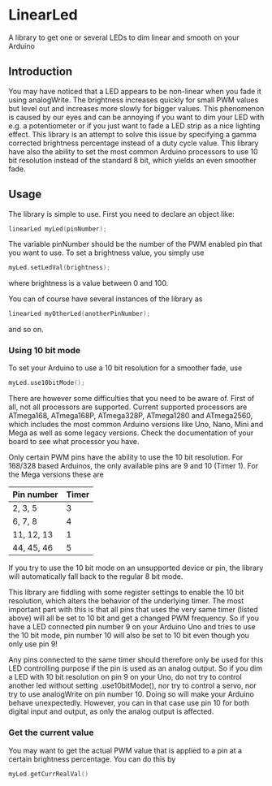 # LinearLed
A library to get one or several LEDs to dim linear and smooth on your Arduino

## Introduction
You may have noticed that a LED appears to be non-linear when you fade it using analogWrite. The brightness increases quickly for small PWM  values but level out and increases more slowly for bigger values. This phenomenon is caused by our eyes and can be annoying if you want to dim your LED with e.g. a potentiometer or if you just want to fade a LED strip as a nice lighting effect. This library is an attempt to solve this issue by specifying a gamma corrected brightness percentage instead of a duty cycle value. This library have also the ability to set the most common Arduino processors to use 10 bit resolution instead of the standard 8 bit, which yields an even smoother fade.

## Usage
The library is simple to use. First you need to declare an object like:
```C++
linearLed myLed(pinNumber);
```
The variable pinNumber should be the number of the PWM enabled pin that you want to use. To set a brightness value, you simply use
```C++
myLed.setLedVal(brightness);
```
where brightness is a value between 0 and 100.

You can of course have several instances of the library as
```C++
linearLed myOtherLed(anotherPinNumber);
```
and so on.

### Using 10 bit mode
To set your Arduino to use a 10 bit resolution for a smoother fade, use
```C++
myLed.use10bitMode();
```
There are however some difficulties that you need to be aware of. First of all, not all processors are supported. Current supported processors are ATmega168, ATmega168P, ATmega328P, ATmega1280 and ATmega2560, which includes the most common Arduino versions like Uno, Nano, Mini and Mega as well as some legacy versions. Check the documentation of your board to see what processor you have.

Only certain PWM pins have the ability to use the 10 bit resolution. For 168/328 based Arduinos, the only available pins are 9 and 10 (Timer 1). For the Mega versions these are

|Pin number | Timer |
|-----------|-------|
| 2, 3, 5   |   3   |
| 6, 7, 8   |   4   |
| 11, 12, 13|   1   |
|44, 45, 46 |   5   |

If you try to use the 10 bit mode on an unsupported device or pin, the library will automatically fall back to the regular 8 bit mode.

This library are fiddling with some register settings to enable the 10 bit resolution, which alters the behavior of the underlying timer. The most important part with this is that all pins that uses the very same timer (listed above) will all be set to 10 bit and get a changed PWM frequency. So if you have a LED connected pin number 9 on your Arduino Uno and tries to use the 10 bit mode, pin number 10 will also be set to 10 bit even though you only use pin 9!

Any pins connected to the same timer should therefore only be used for this LED controlling purpose if the pin is used as an analog output. So if you dim a LED with 10 bit resolution on pin 9 on your Uno, do not try to control another led without setting .use10bitMode(), nor try to control a servo, nor try to use analogWrite on pin number 10. Doing so will make your Arduino behave unexpectedly. However, you can in that case use pin 10 for both digital input and output, as only the analog output is affected.

### Get the current value
You may want to get the actual PWM value that is applied to a pin at a certain brightness percentage. You can do this by
```C++
myLed.getCurrRealVal()
```
